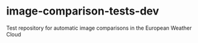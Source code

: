 # image-comparison-tests-dev
Test repository for automatic image comparisons in the European Weather Cloud
